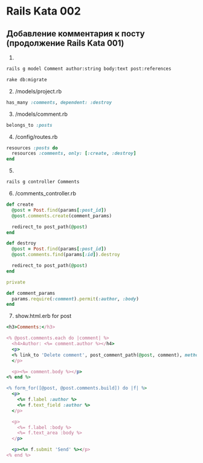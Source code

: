 # Rails Kata 002

## Добавление комментария к посту (продолжение Rails Kata 001)

1.

```bash
rails g model Comment author:string body:text post:references
```

```bash
rake db:migrate
```

2. /models/project.rb

```ruby
has_many :comments, dependent: :destroy
```

3. /models/comment.rb

```ruby
belongs_to :posts
```

4. /config/routes.rb

```ruby
resources :posts do
  resources :comments, only: [:create, :destroy]
end
```

5.

```bash
rails g controller Comments
```

6. /comments_controller.rb

```ruby
def create
  @post = Post.find(params[:post_id])
  @post.comments.create(comment_params)

  redirect_to post_path(@post)
end

def destroy
  @post = Post.find(params[:post_id])
  @post.comments.find(params[:id]).destroy

  redirect_to post_path(@post)
end

private

def comment_params
  params.require(:comment).permit(:author, :body)
end
```

7. show.html.erb for post

```ruby
<h3>Comments:</h3>

<% @post.comments.each do |comment| %>
  <h4>Author: <%= comment.author %></h4>
  <p>
  <% link_to 'Delete comment', post_comment_path(@post, comment), method: delete, data: { confirm: 'Really?' } %>
  </p>

  <p><%= comment.body %></p>
<% end %>

<% form_for([@post, @post.comments.build]) do |f| %>
  <p>
    <%= f.label :author %>
    <%= f.text_field :author %>
  </p>

  <p>
    <%= f.label :body %>
    <%= f.text_area :body %>
  </p>

  <p><%= f.submit 'Send' %></p>
<% end %>
```